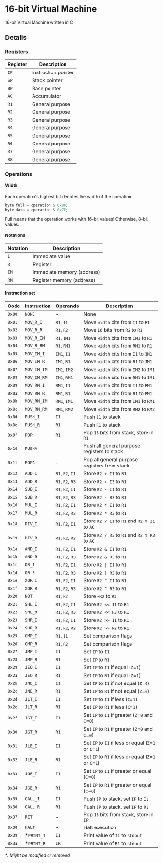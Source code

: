 # 16-bit Virtual Machine

16-bit Virtual Machine written in C

## Details

### Registers

| Register | Description                                                     |
|----------|-----------------------------------------------------------------|
| `IP`     | Instruction pointer                                             |
| `SP`     | Stack pointer                                                   |
| `BP`     | Base pointer                                                    |
| `AC`     | Accumulator                                                     |
| `R1`     | General purpose                                                 |
| `R2`     | General purpose                                                 |
| `R3`     | General purpose                                                 |
| `R4`     | General purpose                                                 |
| `R5`     | General purpose                                                 |
| `R6`     | General purpose                                                 |
| `R7`     | General purpose                                                 |
| `R8`     | General purpose                                                 |

### Operations

#### Width
Each operation's highest bit denotes the width of the operation.

```c
byte full = operation & 0x80;
byte data = operation & 0x7F;
```
Full means that the operation works with 16-bit values! Otherwise, 8-bit values.

#### Notations
| Notation | Description                                                     |
|----------|-----------------------------------------------------------------|
| `I`      | Immediate value                                                 |
| `R`      | Register                                                        |
| `IM`     | Immediate memory (address)                                      |
| `RM`     | Register memory (address)                                       |

#### Instruction set
| Code   | Instruction | Operands          | Description                                            |
|--------|-------------|-------------------|----------------------------------------------------    |
| `0x00` | `NONE`      | -                 | None                                                   |
| `0x01` | `MOV_R_I`   | `R1`, `I1`        | Move `width` bits from `I1` to `R1`                    |
| `0x02` | `MOV_R_R`   | `R1`, `R2`        | Move `16` bits from `R2` to `R1`                       |
| `0x03` | `MOV_R_IM`  | `R1`, `IM1`       | Move `width` bits from `IM1` to `R1`                   |
| `0x04` | `MOV_R_RM`  | `R1`, `RM1`       | Move `width` bits from `RM1` to `R1`                   |
| `0x05` | `MOV_IM_I`  | `IM1`, `I1`       | Move `width` bits from `I1` to `IM1`                   |
| `0x06` | `MOV_IM_R`  | `IM1`, `R1`       | Move `width` bits from `R1` to `IM1`                   |
| `0x07` | `MOV_IM_IM` | `IM1`, `IM2`      | Move `width` bits from `IM2` to `IM1`                  |
| `0x08` | `MOV_IM_RM` | `IM1`, `RM1`      | Move `width` bits from `RM1` to `IM1`                  |
| `0x09` | `MOV_RM_I`  | `RM1`, `I1`       | Move `width` bits from `I1` to `RM1`                   |
| `0x0a` | `MOV_RM_R`  | `RM1`, `R1`       | Move `width` bits from `R1` to `RM1`                   |
| `0x0b` | `MOV_RM_IM` | `RM1`, `IM1`      | Move `width` bits from `IM1` to `RM1`                  |
| `0x0c` | `MOV_RM_RM` | `RM1`, `RM2`      | Move `width` bits from `RM2` to `RM2`                  |
| `0x0d` | `PUSH_I`    | `I1`              | Push `I1` to stack                                     |
| `0x0e` | `PUSH_R`    | `R1`              | Push `R1` to stack                                     |
| `0x0f` | `POP`       | `R1`              | Pop `16` bits from stack, store in `R1`                |
| `0x10` | `PUSHA`     | -                 | Push all general purpose registers to stack            |
| `0x11` | `POPA`      | -                 | Pop all general purpose registers from stack           |
| `0x12` | `ADD_I`     | `R1`, `R2`, `I1`  | Store `R2 + I1` to `R1`                                |
| `0x13` | `ADD_R`     | `R1`, `R2`, `R3`  | Store `R2 + I3` to `R1`                                |
| `0x14` | `SUB_I`     | `R1`, `R2`, `I1`  | Store `R2 - I1` to `R1`                                |
| `0x15` | `SUB_R`     | `R1`, `R2`, `R3`  | Store `R2 - R3` to `R1`                                |
| `0x16` | `MUL_I`     | `R1`, `R2`, `I1`  | Store `R2 * I1` to `R1`                                |
| `0x17` | `MUL_R`     | `R1`, `R2`, `R3`  | Store `R2 * R3` to `R1`                                |
| `0x18` | `DIV_I`     | `R1`, `R2`, `I1`  | Store `R2 / I1` to `R1` and `R2 % I1` to `AC`          |
| `0x19` | `DIV_R`     | `R1`, `R2`, `R3`  | Store `R2 / R3` to `R1` and `R2 % R3` to `AC`          |
| `0x1a` | `AND_I`     | `R1`, `R2`, `I1`  | Store `R2 & I1` to `R1`                                |
| `0x1b` | `AND_R`     | `R1`, `R2`, `R3`  | Store `R2 & R3` to `R1`                                |
| `0x1c` | `OR_I`      | `R1`, `R2`, `I1`  | Store `R2 \| I1` to `R1`                               |
| `0x1d` | `OR_R`      | `R1`, `R2`, `R3`  | Store `R2 \| R3` to `R1`                               |
| `0x1e` | `XOR_I`     | `R1`, `R2`, `I1`  | Store `R2 ^ I1` to `R1`                                |
| `0x1f` | `XOR_R`     | `R1`, `R2`, `R3`  | Store `R2 ^ R3` to `R1`                                |
| `0x20` | `NOT`       | `R1`, `R2`        | Store `~R2` to `R1`                                    |
| `0x21` | `SHL_I`     | `R1`, `R2`, `I1`  | Store `R2 << I1` to `R1`                               |
| `0x22` | `SHL_R`     | `R1`, `R2`, `R3`  | Store `R2 << R3` to `R1`                               |
| `0x23` | `SHR_I`     | `R1`, `R2`, `I1`  | Store `R2 >> I1` to `R1`                               |
| `0x24` | `SHR_R`     | `R1`, `R2`, `R3`  | Store `R2 >> R3` to `R1`                               |
| `0x25` | `CMP_I`     | `R1`, `I1`        | Set comparison flags                                   |
| `0x26` | `CMP_R`     | `R1`, `R2`        | Set comparison flags                                   |
| `0x27` | `JMP_I`     | `I1`              | Set `IP` to `I1`                                       |
| `0x28` | `JMP_R`     | `R1`              | Set `IP` to `R1`                                       |
| `0x29` | `JEQ_I`     | `I1`              | Set `IP` to `I1` if equal (`Z`=`1`)                    |
| `0x2a` | `JEQ_R`     | `R1`              | Set `IP` to `R1` if equal (`Z`=`1`)                    |
| `0x2b` | `JNE_I`     | `I1`              | Set `IP` to `I1` if not equal (`Z`=`0`)                |
| `0x2c` | `JNE_R`     | `R1`              | Set `IP` to `R1` if not equal (`Z`=`0`)                |
| `0x2d` | `JLT_I`     | `I1`              | Set `IP` to `I1` if less (`C`=`1`)                     |
| `0x2e` | `JLT_R`     | `R1`              | Set `IP` to `R1` if less (`C`=`1`)                     |
| `0x2f` | `JGT_I`     | `I1`              | Set `IP` to `I1` if greater (`Z`=`0` and `C`=`0`)      |
| `0x30` | `JGT_R`     | `R1`              | Set `IP` to `R1` if greater (`Z`=`0` and `C`=`0`)      |
| `0x31` | `JLE_I`     | `I1`              | Set `IP` to `I1` if less or equal (`Z`=`1` or `C`=`1`) |
| `0x32` | `JLE_R`     | `R1`              | Set `IP` to `R1` if less or equal (`Z`=`1` or `C`=`1`) |
| `0x33` | `JGE_I`     | `I1`              | Set `IP` to `I1` if greater or equal (`C`=`0`)         |
| `0x34` | `JGE_R`     | `R1`              | Set `IP` to `R1` if greater or equal (`C`=`0`)         |
| `0x35` | `CALL_I`    | `I1`              | Push `IP` to stack, set `IP` to `I1`                   |
| `0x36` | `CALL_R`    | `R1`              | Push `IP` to stack, set `IP` to `R1`                   |
| `0x37` | `RET`       | -                 | Pop `16` bits from stack, store in `IP`                |
| `0x38` | `HALT`      | -                 | Halt execution                                         |
| `0x39` | *`PRINT_I`  | `I1`              | Print value of `I1` to `stdout`                        |
| `0x3a` | *`PRINT_R`  | `IR`              | Print value of `R1` to `stdout`                        |

_*: Might be modified or removed_

